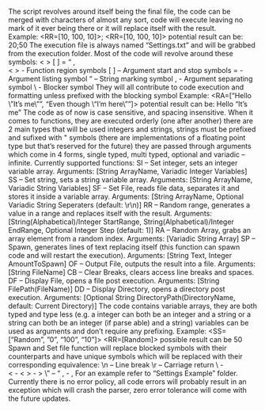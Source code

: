 The script revolves around itself being the final file,  the code can be merged with characters of almost any sort,  code will execute leaving no mark of it ever being there or it will replace itself with the result.<br>
Example: 
<RR=[10, 100, 10]>; <RR=[10, 100, 10]>  potential result can be: 20;50
The execution file is always named “Settings.txt” and will be grabbed from the execution folder.
Most of the code will revolve around these symbols: < >  [ ] = “ , \
< > - Function region symbols
[ ] – Argument start and stop symbols
= - Argument listing symbol
“ – String marking symbol
, - Argument separating symbol
\ - Blocker symbol
They will all contribute to code execution and formatting unless prefixed with the blocking symbol
Example:
<RA=[“Hello \”It’s me\””, “Even though \“I’m here\””]> potential result can be: Hello “It’s me”
The code as of now is case sensitive, and spacing insensitive.
When it comes to functions, they are executed orderly (one after another) there are 2 main types that will be used integers and strings, strings must be prefixed and sufixed with " symbols (there are implementations of a floating point type but that’s reserved for the future) they are passed through arguments which come in 4 forms, single typed, multi typed, optional and variadic – infinite.
Currently supported functions:
SI – Set integer, sets an integer variable array. Arguments: [String ArrayName, Variadic Integer Variables]
SS – Set string, sets a string variable array. Arguments: [String ArrayName, Variadic String Variables]
SF – Set File, reads file data, separates it and stores it inside a variable array. Arguments: [String ArrayName, Optional Variadic String Seperaters (default: \r\n)]
RR – Random range, generates a value in a range and replaces itself with the result. Arguments: [String(Alphabetical)/Integer StartRange, String(Alphabetical)/Integer EndRange, Optional Integer Step (default: 1)]
RA – Random Array, grabs an array element from a random index. Arguments: [Variadic String Array]
SP – Spawn, generates lines of text replacing itself (this function can spawn code and will restart the execution). Arguments: [String Text, Integer AmountToSpawn]
OF – Output File, outputs the result into a file. Arguments: [String FileName]
CB – Clear Breaks, clears access line breaks and spaces.
DF – Display File, opens a file post execution.  Arguments: [String FilePath(FileName)]
DD – Display Directory, opens a directory post execution. Arguments: [Optional String DirectoryPath(DirectoryName, default: Current Directory)]
The code contains variable arrays, they are both typed and type less (e.g. a integer can both be an integer and a string or a string can both be an integer (if parse able) and a string) variables can be used as arguments and don’t require any prefixing.
Example:
<SS=[“Random”, ”0”, “100”, “10”]>
<RR=[Random]> possible result can be 50
Spawn and Set file function will replace blocked symbols with their counterparts and have unique symbols which will be replaced with their corresponding equivalence:
\n – Line break
\r – Carriage return
\\ - \
\< - <
\> - >
\” – “
\, - ,
For an example refer to “Settings Example” folder.
Currently there is no error policy, all code errors will probably result in an exception which will crash the parser, zero error tolerance will come with the future updates.
